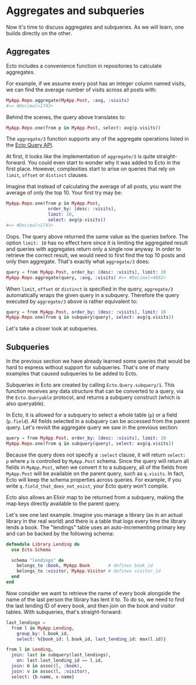 # Aggregates and subqueries

Now it's time to discuss aggregates and subqueries. As we will learn, one builds directly on the other.

## Aggregates

Ecto includes a convenience function in repositories to calculate aggregates.

For example, if we assume every post has an integer column named visits, we can find the average number of visits across all posts with:

```elixir
MyApp.Repo.aggregate(MyApp.Post, :avg, :visits)
#=> #Decimal<1743>
```

Behind the scenes, the query above translates to:

```elixir
MyApp.Repo.one(from p in MyApp.Post, select: avg(p.visits))
```

The `aggregate/3` function supports any of the aggregate operations listed in the [Ecto Query API](https://hexdocs.pm/ecto/Ecto.Query.API.html).

At first, it looks like the implementation of `aggregate/3` is quite straight-forward. You could even start to wonder why it was added to Ecto in the first place. However, complexities start to arise on queries that rely on `limit`, `offset` or `distinct` clauses.

Imagine that instead of calculating the average of all posts, you want the average of only the top 10. Your first try may be:

```elixir
MyApp.Repo.one(from p in MyApp.Post,
                order_by: [desc: :visits],
                limit: 10,
                select: avg(p.visits))
#=> #Decimal<1743>
```

Oops. The query above returned the same value as the queries before. The option `limit: 10` has no effect here since it is limiting the aggregated result and queries with aggregates return only a single row anyway. In order to retrieve the correct result, we would need to first find the top 10 posts and only then aggregate. That's exactly what `aggregate/3` does:

```elixir
query = from MyApp.Post, order_by: [desc: :visits], limit: 10
MyApp.Repo.aggregate(query, :avg, :visits) #=> #Decimal<4682>
```

When `limit`, `offset` or `distinct` is specified in the query, `aggregate/3` automatically wraps the given query in a subquery. Therefore the query executed by `aggregate/3` above is rather equivalent to:

```elixir
query = from MyApp.Post, order_by: [desc: :visits], limit: 10
MyApp.Repo.one(from q in subquery(query), select: avg(q.visits))
```

Let's take a closer look at subqueries.

## Subqueries

In the previous section we have already learned some queries that would be hard to express without support for subqueries. That's one of many examples that caused subqueries to be added to Ecto.

Subqueries in Ecto are created by calling `Ecto.Query.subquery/1`. This function receives any data structure that can be converted to a query, via the `Ecto.Queryable` protocol, and returns a subquery construct (which is also queryable).

In Ecto, it is allowed for a subquery to select a whole table (`p`) or a field (`p.field`). All fields selected in a subquery can be accessed from the parent query. Let's revisit the aggregate query we saw in the previous section:

```elixir
query = from MyApp.Post, order_by: [desc: :visits], limit: 10
MyApp.Repo.one(from q in subquery(query), select: avg(q.visits))
```

Because the query does not specify a `:select` clause, it will return `select: p` where `p` is controlled by `MyApp.Post` schema. Since the query will return all fields in `MyApp.Post`, when we convert it to a subquery, all of the fields from `MyApp.Post` will be available on the parent query, such as `q.visits`. In fact, Ecto will keep the schema properties across queries. For example, if you write `q.field_that_does_not_exist`, your Ecto query won't compile.

Ecto also allows an Elixir map to be returned from a subquery, making the map keys directly available to the parent query.

Let's see one last example. Imagine you manage a library (as in an actual library in the real world) and there is a table that logs every time the library lends a book. The "lendings" table uses an auto-incrementing primary key and can be backed by the following schema:

```elixir
defmodule Library.Lending do
  use Ecto.Schema

  schema "lendings" do
    belongs_to :book, MyApp.Book       # defines book_id
    belongs_to :visitor, MyApp.Visitor # defines visitor_id
  end
end
```

Now consider we want to retrieve the name of every book alongside the name of the last person the library has lent it to. To do so, we need to find the last lending ID of every book, and then join on the book and visitor tables. With subqueries, that's straight-forward:

```elixir
last_lendings =
  from l in MyApp.Lending,
    group_by: l.book_id,
    select: %{book_id: l.book_id, last_lending_id: max(l.id)}

from l in Lending,
  join: last in subquery(last_lendings),
    on: last.last_lending_id == l.id,
  join: b in assoc(l, :book),
  join: v in assoc(l, :visitor),
  select: {b.name, v.name}
```
